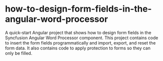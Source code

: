 # how-to-design-form-fields-in-the-angular-word-processor
A quick-start Angular project that shows how to design form fields in the Syncfusion Angular Word Processor component. This project contains code to insert the form fields programmatically and import, export, and reset the form data. It also contains code to apply protection to forms so they can only be filled.
